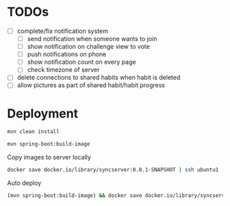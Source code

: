 # TODOs

- [ ] complete/fix notification system
  - [ ] send notification when someone wants to join
  - [ ] show notification on challenge view to vote
  - [ ] push notifications on phone
  - [ ] show notification count on every page
  - [ ] check timezone of server
- [ ] delete connections to shared habits when habit is deleted
- [ ] allow pictures as part of shared habit/habit progress

# Deployment

```bash
mvn clean install
```

```bash
mvn spring-boot:build-image
```

Copy images to server locally
```bash
docker save docker.io/library/syncserver:0.0.1-SNAPSHOT | ssh ubuntu1 'docker load'
```

Auto deploy
```bash
(mvn spring-boot:build-image) && docker save docker.io/library/syncserver:0.0.1-SNAPSHOT | ssh ubuntu1 'docker load && cd ~/configurations/habitsync && docker compose up -d'
```
